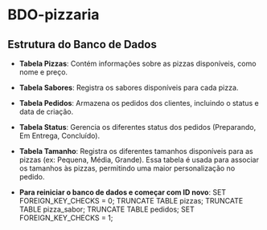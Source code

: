 # BDO-pizzaria

## Estrutura do Banco de Dados

- **Tabela Pizzas**: Contém informações sobre as pizzas disponíveis, como nome e preço.
- **Tabela Sabores**: Registra os sabores disponíveis para cada pizza.
- **Tabela Pedidos**: Armazena os pedidos dos clientes, incluindo o status e data de criação.
- **Tabela Status**: Gerencia os diferentes status dos pedidos (Preparando, Em Entrega, Concluído).
- **Tabela Tamanho**: Registra os diferentes tamanhos disponíveis para as pizzas (ex: Pequena, Média, Grande). Essa tabela é usada para associar os tamanhos às pizzas, permitindo uma maior personalização no pedido.

- **Para reiniciar o banco de dados e começar com ID novo**:
SET FOREIGN_KEY_CHECKS = 0;
TRUNCATE TABLE pizzas;
TRUNCATE TABLE pizza_sabor;
TRUNCATE TABLE pedidos;
SET FOREIGN_KEY_CHECKS = 1;
